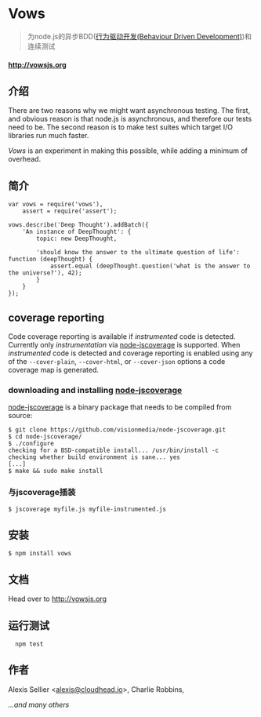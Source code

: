Vows
====

> 为node.js的异步BDD([行为驱动开发(Behaviour Driven Development)][BDD])和连续测试

#### <http://vowsjs.org> #

介绍
------------
There are two reasons why we might want asynchronous testing. The first, and obvious reason is that node.js is asynchronous, and therefore our tests need to be. The second reason is to make test suites which target I/O libraries run much faster.

_Vows_ is an experiment in making this possible, while adding a minimum of overhead.

简介
--------

    var vows = require('vows'),
        assert = require('assert');

    vows.describe('Deep Thought').addBatch({
        'An instance of DeepThought': {
            topic: new DeepThought,

            'should know the answer to the ultimate question of life': function (deepThought) {
                assert.equal (deepThought.question('what is the answer to the universe?'), 42);
            }
        }
    });

coverage reporting
------------------
Code coverage reporting is available if _instrumented_ code is detected.  Currently only _instrumentation_ via [node-jscoverage](https://github.com/visionmedia/node-jscoverage) is supported.  When _instrumented_ code is detected and coverage reporting is enabled using any of the `--cover-plain`, `--cover-html`, or `--cover-json` options a code coverage map is generated.

### downloading and installing [node-jscoverage](https://github.com/visionmedia/node-jscoverage)
[node-jscoverage](https://github.com/visionmedia/node-jscoverage) is a binary package that needs to be compiled from source:

    $ git clone https://github.com/visionmedia/node-jscoverage.git
    $ cd node-jscoverage/
    $ ./configure
    checking for a BSD-compatible install... /usr/bin/install -c
    checking whether build environment is sane... yes
    [...]
    $ make && sudo make install

### 与jscoverage插装

    $ jscoverage myfile.js myfile-instrumented.js
    
安装
------------

    $ npm install vows

文档
-------------

Head over to <http://vowsjs.org>

运行测试
-------------

```
  npm test
```

作者
-------

Alexis Sellier <<alexis@cloudhead.io>>, Charlie Robbins,

*...and many others*

[BDD]:http://zh.wikipedia.org/wiki/%E8%A1%8C%E4%B8%BA%E9%A9%B1%E5%8A%A8%E5%BC%80%E5%8F%91
